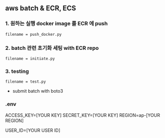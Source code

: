 ## aws batch & ECR, ECS

### 1. 원하는 실행 docker image 를 ECR 에 push
```
filename = push_docker.py
```

### 2. batch 관련 초기화 세팅 with ECR repo
```
filename = initiate.py
```
### 3. testing
```
filename = test.py
```
- submit batch with boto3


### .env

ACCESS_KEY=[YOUR KEY]
SECRET_KEY=[YOUR KEY]
REGION=ap-[YOUR REGION]

USER_ID=[YOUR USER ID]